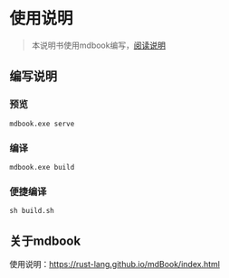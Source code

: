 # 使用说明

> 本说明书使用mdbook编写，[阅读说明](https://nihaoxiaolu.github.io/)



## 编写说明

### 预览

```shell
mdbook.exe serve
```

### 编译

```shell
mdbook.exe build
```

### 便捷编译

```shell
sh build.sh
```

## 关于mdbook

使用说明：https://rust-lang.github.io/mdBook/index.html

